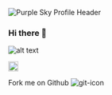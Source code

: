 ![Purple Sky Profile Header](https://user-images.githubusercontent.com/9372640/117518305-15a23e00-af54-11eb-854b-f42f6559275c.png)

### Hi there 👋 
![alt text](https://img.shields.io/badge/aramay-hello-brightgreen?style=for-the-badge&logo=appveyor "aramay")

<img src="https://user-images.githubusercontent.com/9372640/119020980-bb41ae00-b953-11eb-9313-85a944bc8c6b.png" alt="drawing" width="20"/>

Fork me on Github ![git-icon](<img src="https://user-images.githubusercontent.com/9372640/119020980-bb41ae00-b953-11eb-9313-85a944bc8c6b.png" alt="drawing" width="20"/>)

<!--
**aramay/aramay** is a ✨ _special_ ✨ repository because its `README.md` (this file) appears on your GitHub profile.

Here are some ideas to get you started:

- 🔭 I’m currently working on ...
- 🌱 I’m currently learning ...
- 👯 I’m looking to collaborate on ...
- 🤔 I’m looking for help with ...
- 💬 Ask me about ...Motorcycles 
- 📫 How to reach me: ...
- 😄 Pronouns: ...
- ⚡ Fun fact: ...
-->
